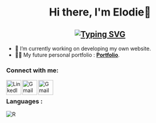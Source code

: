 <h1 align="center"> Hi there, I'm Elodie👋 </h1>
<h2 align="center"> <a href="https://git.io/typing-svg"><img src="https://readme-typing-svg.demolab.com?font=Source+Code+Pro&weight=200&duration=4000&pause=1000&color=FC7E8C&random=false&width=435&lines=Bioinformatics+engineer+in+OMICs+%3A)" alt="Typing SVG" /></a> </h2>

- 🚀 I’m currently working on developing my own website.
- 👨‍💻 My future personal portfolio : **<a href="****" target="_blank">Portfolio</a>**.


<h3 align="left">Connect with me:</h3>
<div align="left">
  <a href="https://www.linkedin.com/in/elodie-babina/"><img img align="left" width="40px" alt="LinkedIn" src="https://cdn.simpleicons.org/linkedin"/></a>
  <a href="mailto:elodiebabina@gmail.com"><img align="left" width="40px" alt="Gmail" src="https://cdn.simpleicons.org/gmail"/> </a>
  <a href="https://twitter.com/babinaelodie"><img align="left" width="40px" alt="Gmail" src="https://cdn.simpleicons.org/twitter"/> </a>

</div>

<h3 align="left"> <br> <br> Languages :</h3>
<div align="left">
  <img alt="R" src="https://img.shields.io/badge/R-276DC3?style=for-the-badge&logo=r&logoColor=white"/>
</div>
